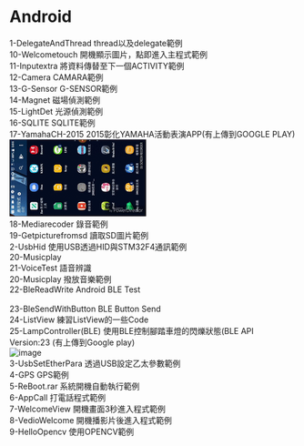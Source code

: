 # Android

1-DelegateAndThread      thread以及delegate範例 </br>
10-Welcometouch          開機顯示圖片，點即進入主程式範例</br>
11-Inputextra            將資料傳替至下一個ACTIVITY範例</br>
12-Camera                CAMARA範例</br>
13-G-Sensor              G-SENSOR範例</br>
14-Magnet                磁場偵測範例</br>
15-LightDet              光源偵測範例</br>
16-SQLITE                SQLITE範例</br>
17-YamahaCH-2015         2015彰化YAMAHA活動表演APP(有上傳到GOOGLE PLAY)  </br>
![image](https://github.com/Wayne0980/Android/blob/master/_HD.gif)</br>
18-Mediarecoder          錄音範例</br>
19-Getpicturefromsd      讀取SD圖片範例</br>
2-UsbHid                 使用USB透過HID與STM32F4通訊範例</br>
20-Musicplay 			 </br>
21-VoiceTest 			 語音辨識</br>
20-Musicplay             撥放音樂範例</br>
22-BleReadWrite 	     Android BLE Test</br>	
23-BleSendWithButton     BLE Button Send</br>
24-ListView              練習ListView的一些Code</br>
25-LampController(BLE)   使用BLE控制腳踏車燈的閃爍狀態(BLE API Version:23 (有上傳到Google play)</br>
![image](https://github.com/Wayne0980/Android/blob/master/LINE_MOVIE_1501600808769%20(1).gif)</br>
3-UsbSetEtherPara        透過USB設定乙太參數範例</br>
4-GPS                    GPS範例</br>
5-ReBoot.rar             系統開機自動執行範例</br>
6-AppCall                打電話程式範例</br>
7-WelcomeView            開機畫面3秒進入程式範例</br>
8-VedioWelcome           開機播影片後進入程式範例</br>
9-HelloOpencv            使用OPENCV範例</br>
